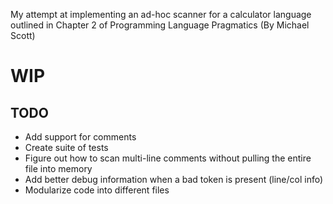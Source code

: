 My attempt at implementing an ad-hoc scanner for a calculator language outlined in Chapter 2 of Programming Language Pragmatics (By Michael Scott)

WIP
===

TODO
---
+ Add support for comments
+ Create suite of tests
+ Figure out how to scan multi-line comments without pulling the entire file into memory
+ Add better debug information when a bad token is present (line/col info)
+ Modularize code into different files
